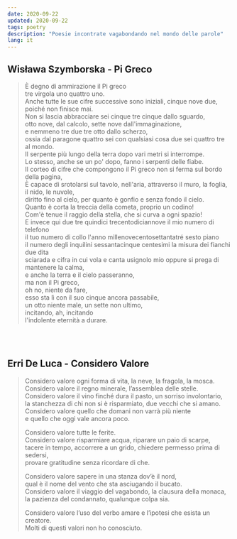```yaml
---
date: 2020-09-22
updated: 2020-09-22
tags: poetry
description: "Poesie incontrate vagabondando nel mondo delle parole"
lang: it
---
```

## Wisława Szymborska - Pi Greco

> È degno di ammirazione il Pi greco   
> tre virgola uno quattro uno.   
> Anche tutte le sue cifre successive sono iniziali, cinque nove due, poiché non finisce mai.   
> Non si lascia abbracciare sei cinque tre cinque dallo sguardo,   
> otto nove, dal calcolo, sette nove dall'immaginazione,   
> e nemmeno tre due tre otto dallo scherzo,      
> ossia dal paragone quattro sei con qualsiasi cosa due sei quattro tre al mondo.   
> Il serpente più lungo della terra dopo vari metri si interrompe.   
> Lo stesso, anche se un po' dopo, fanno i serpenti delle fiabe.   
> Il corteo di cifre che compongono il Pi greco non si ferma sul bordo della pagina,   
> È capace di srotolarsi sul tavolo, nell'aria, attraverso il muro, la foglia, il nido, le nuvole,   
> diritto fino al cielo, per quanto è gonfio e senza fondo il cielo.   
> Quanto è corta la treccia della cometa, proprio un codino!   
> Com'è tenue il raggio della stella, che si curva a ogni spazio!   
> E invece qui due tre quindici trecentodiciannove il mio numero di telefono   
> il tuo numero di collo l'anno millenovecentosettantatré sesto piano   
> il numero degli inquilini sessantacinque centesimi la misura dei fianchi due dita   
> sciarada e cifra in cui vola e canta usignolo mio oppure si prega di mantenere la calma,   
> e anche la terra e il cielo passeranno,   
> ma non il Pi greco,    
> oh no, niente da fare,   
> esso sta lì con il suo cinque ancora passabile,   
> un otto niente male, un sette non ultimo,   
> incitando, ah, incitando   
> l'indolente eternità a durare.

<br>
<br>

## Erri De Luca - Considero Valore

> Considero valore ogni forma di vita, la neve, la fragola, la mosca.   
> Considero valore il regno minerale, l’assemblea delle stelle.   
> Considero valore il vino finché dura il pasto, un sorriso involontario,   
> la stanchezza di chi non si è risparmiato, due vecchi che si amano.   
> Considero valore quello che domani non varrà più niente   
e quello che oggi vale ancora poco.   
>
> Considero valore tutte le ferite.   
> Considero valore risparmiare acqua, riparare un paio di scarpe,   
> tacere in tempo, accorrere a un grido, chiedere permesso prima di sedersi,   
> provare gratitudine senza ricordare di che.   
> 
> Considero valore sapere in una stanza dov’è il nord,   
> qual è il nome del vento che sta asciugando il bucato.   
> Considero valore il viaggio del vagabondo, la clausura della monaca,    
> la pazienza del condannato, qualunque colpa sia.
> 
> Considero valore l’uso del verbo amare e l’ipotesi che esista un creatore.   
> Molti di questi valori non ho conosciuto.